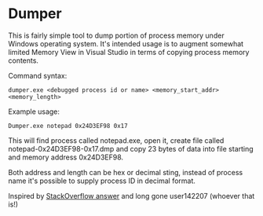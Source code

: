 Dumper
======

This is fairly simple tool to dump portion of process memory under Windows operating system.
It's intended usage is to augment somewhat limited Memory View in Visual Studio in terms of copying process memory contents.

Command syntax:
```
dumper.exe <debugged process id or name> <memory_start_addr> <memory_length>
```

Example usage:
```
Dumper.exe notepad 0x24D3EF98 0x17
```

This will find process called notepad.exe, open it, create file called notepad-0x24D3EF98-0x17.dmp and copy 23 bytes of data into file starting and memory address 0x24D3EF98.

Both address and length can be hex or decimal sting, instead of process name it's possible to supply process ID in decimal format.

Inspired by [StackOverflow answer](https://stackoverflow.com/a/8017023) and long gone user142207 (whoever that is!) 